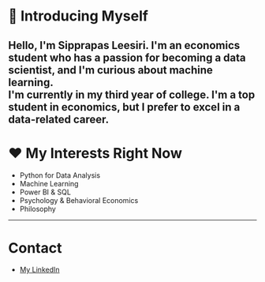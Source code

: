 # :wave: Introducing Myself
## Hello, I'm Sipprapas Leesiri. I'm an economics student who has a passion for becoming a data scientist, and I'm curious about machine learning. <br> I'm currently in my third year of college. I'm a top student in economics, but I prefer to excel in a data-related career.
# :heart: My Interests Right Now
- Python for Data Analysis
- Machine Learning
- Power BI & SQL
- Psychology & Behavioral Economics
- Philosophy
***
# Contact
- [My LinkedIn](linkedin.com/in/sipprapas-leesiri)
